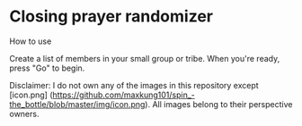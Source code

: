 Closing prayer randomizer
=========================
How to use

Create a list of members in your small group or tribe. When you're ready, press "Go" to begin.

Disclaimer: I do not own any of the images in this repository except [icon.png] (https://github.com/maxkung101/spin_-the_bottle/blob/master/img/icon.png). All images belong to their perspective owners.
